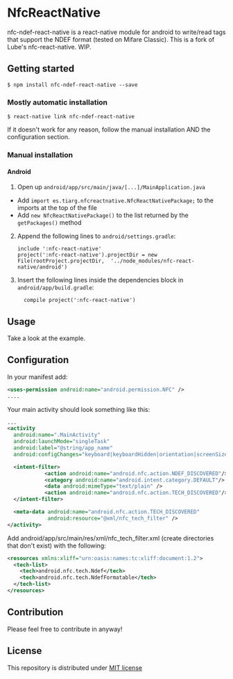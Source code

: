 # NfcReactNative

nfc-ndef-react-native is a react-native module for android to write/read tags that support the NDEF format (tested on Mifare Classic). This is a fork of Lube's nfc-react-native. WIP.

## Getting started

`$ npm install nfc-ndef-react-native --save`

### Mostly automatic installation

`$ react-native link nfc-ndef-react-native`

If it doesn't work for any reason, follow the manual installation AND the configuration section.

### Manual installation

#### Android

1. Open up `android/app/src/main/java/[...]/MainApplication.java`
  - Add `import es.tiarg.nfcreactnative.NfcReactNativePackage;` to the imports at the top of the file
  - Add `new NfcReactNativePackage()` to the list returned by the `getPackages()` method
2. Append the following lines to `android/settings.gradle`:
    ```
    include ':nfc-react-native'
    project(':nfc-react-native').projectDir = new File(rootProject.projectDir,  '../node_modules/nfc-react-native/android')
    ```
3. Insert the following lines inside the dependencies block in `android/app/build.gradle`:
    ```
      compile project(':nfc-react-native')
    ```

## Usage

Take a look at the example.

## Configuration

In your manifest add:
```xml
<uses-permission android:name="android.permission.NFC" />
....
```
Your main activity should look something like this:
```xml
...
<activity
  android:name=".MainActivity"
  android:launchMode="singleTask"
  android:label="@string/app_name"
  android:configChanges="keyboard|keyboardHidden|orientation|screenSize">

  <intent-filter>
			<action android:name="android.nfc.action.NDEF_DISCOVERED"/>
			<category android:name="android.intent.category.DEFAULT"/>	
			<data android:mimeType="text/plain" />
            <action android:name="android.nfc.action.TECH_DISCOVERED"/>
  </intent-filter>

  <meta-data android:name="android.nfc.action.TECH_DISCOVERED"
             android:resource="@xml/nfc_tech_filter" />
</activity>
```

Add android/app/src/main/res/xml/nfc_tech_filter.xml (create directories that don't exist) with the following:
```xml
<resources xmlns:xliff="urn:oasis:names:tc:xliff:document:1.2">
  <tech-list>
    <tech>android.nfc.tech.Ndef</tech>
    <tech>android.nfc.tech.NdefFormatable</tech>
  </tech-list>
</resources>
```

## Contribution
Please feel free to contribute in anyway!

## License
This repository is distributed under [MIT license](https://github.com/Lube/nfc-react-native/blob/master/LICENSE) 

